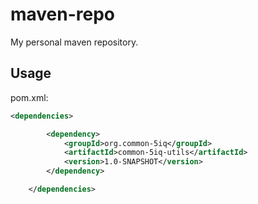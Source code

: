 # maven-repo
My personal maven repository.

## Usage
pom.xml:
```xml
<dependencies>

        <dependency>
            <groupId>org.common-5iq</groupId>
            <artifactId>common-5iq-utils</artifactId>
            <version>1.0-SNAPSHOT</version>
        </dependency>

    </dependencies>
```
